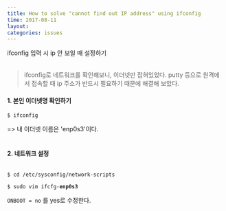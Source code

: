```yaml
---
title: How to solve "cannot find out IP address" using ifconfig
time: 2017-08-11
layout:
categories: issues
---
```


ifconfig 입력 시 ip 안 보일 때 설정하기
<br><br>
> ifconfig로 네트워크를 확인해보니, 이더넷만 잡혀있었다.
putty 등으로 원격에서 접속할 때 ip 주소가 반드시 필요하기 때문에 해결해 보았다.

#### 1. 본인 이더넷명 확인하기

```
$ ifconfig
```

=> 내 이더넷 이름은 'enp0s3'이다.
<br><br>
 
#### 2. 네트워크 설정

<code>
$ cd /etc/sysconfig/network-scripts<br>
$ sudo vim ifcfg-<b>enp0s3</b>
</code>

`ONBOOT = no` 를 yes로 수정한다.

